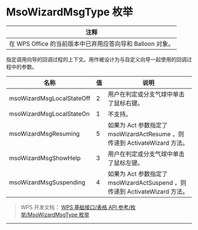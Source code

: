 # MsoWizardMsgType 枚举

| 注释                                                      |
|-----------------------------------------------------------|
| 在 WPS Office 的当前版本中已弃用应答向导和 Balloon 对象。 |

指定调用向导的回调过程的上下文。用作被设计为与自定义向导一起使用的回调过程中的参数。

| 名称                      | 值  | 说明                                                                       |
|---------------------------|-----|----------------------------------------------------------------------------|
| msoWizardMsgLocalStateOff | 2   | 用户在判定或分支气球中单击了鼠标右键。                                     |
| msoWizardMsgLocalStateOn  | 1   | 不支持。                                                                   |
| msoWizardMsgResuming      | 5   | 如果为 Act 参数指定了 msoWizardActResume ，则传递到 ActivateWizard 方法。  |
| msoWizardMsgShowHelp      | 3   | 用户在判定或分支气球中单击了鼠标左键。                                     |
| msoWizardMsgSuspending    | 4   | 如果为 Act 参数指定了 msoWizardActSuspend ，则传递到 ActivateWizard 方法。 |

> WPS 开发文档： [WPS 基础接口/表格 API 参考/枚举/MsoWizardMsgType 枚举](https://qn.cache.wpscdn.cn/encs/doc/office_v19/topics/WPS%20%E5%9F%BA%E7%A1%80%E6%8E%A5%E5%8F%A3/%E8%A1%A8%E6%A0%BC%20API%20%E5%8F%82%E8%80%83/%E6%9E%9A%E4%B8%BE/MsoWizardMsgType%20%E6%9E%9A%E4%B8%BE.html)

------------------------------------------------------------------------
